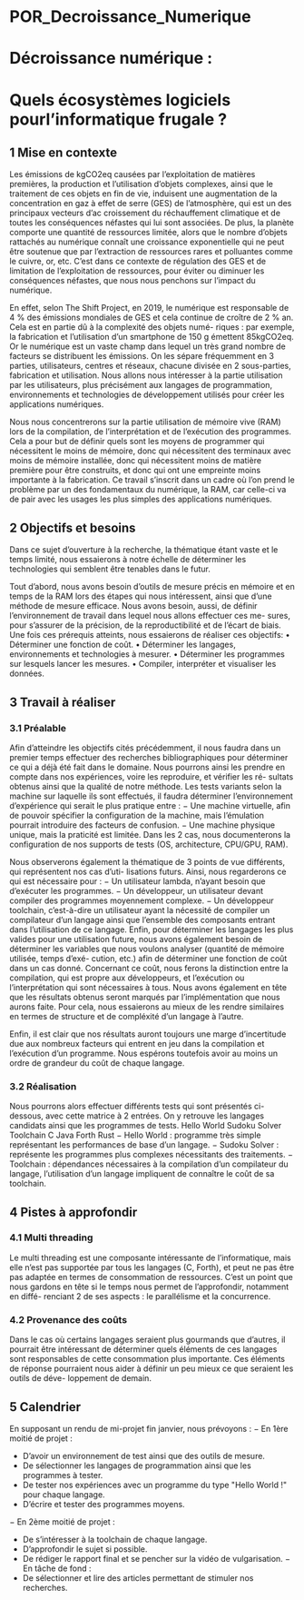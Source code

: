 # POR_Decroissance_Numerique



# Décroissance numérique :
# Quels écosystèmes logiciels pourl’informatique frugale ?

## 1 Mise en contexte
Les émissions de kgCO2eq causées par l’exploitation de matières premières, la production et l’utilisation
d’objets complexes, ainsi que le traitement de ces objets en fin de vie, induisent une augmentation de
la concentration en gaz à effet de serre (GES) de l’atmosphère, qui est un des principaux vecteurs d’ac
croissement du réchauffement climatique et de toutes les conséquences néfastes qui lui sont associées.
De plus, la planète comporte une quantité de ressources limitée, alors que le nombre d’objets rattachés
au numérique connaît une croissance exponentielle qui ne peut être soutenue que par l’extraction de
ressources rares et polluantes comme le cuivre, or, etc. C’est dans ce contexte de régulation des GES et
de limitation de l’exploitation de ressources, pour éviter ou diminuer les conséquences néfastes, que nous
nous penchons sur l’impact du numérique.

En effet, selon The Shift Project, en 2019, le numérique est responsable de 4 % des émissions mondiales
de GES et cela continue de croître de 2 % an. Cela est en partie dû à la complexité des objets numé-
riques : par exemple, la fabrication et l’utilisation d’un smartphone de 150 g émettent 85kgCO2eq. Or le
numérique est un vaste champ dans lequel un très grand nombre de facteurs se distribuent les émissions.
On les sépare fréquemment en 3 parties, utilisateurs, centres et réseaux, chacune divisée en 2 sous-parties,
fabrication et utilisation.
Nous allons nous intéresser à la partie utilisation par les utilisateurs, plus précisément aux langages de
programmation, environnements et technologies de développement utilisés pour créer les applications
numériques.

Nous nous concentrerons sur la partie utilisation de mémoire vive (RAM) lors de la compilation, de
l’interprétation et de l’exécution des programmes. Cela a pour but de définir quels sont les moyens de
programmer qui nécessitent le moins de mémoire, donc qui nécessitent des terminaux avec moins de
mémoire installée, donc qui nécessitent moins de matière première pour être construits, et donc qui ont
une empreinte moins importante à la fabrication.
Ce travail s’inscrit dans un cadre où l’on prend le problème par un des fondamentaux du numérique, la
RAM, car celle-ci va de pair avec les usages les plus simples des applications numériques.

## 2 Objectifs et besoins
Dans ce sujet d’ouverture à la recherche, la thématique étant vaste et le temps limité, nous essaierons à
notre échelle de déterminer les technologies qui semblent être tenables dans le futur.

Tout d’abord, nous avons besoin d’outils de mesure précis en mémoire et en temps de la RAM lors des
étapes qui nous intéressent, ainsi que d’une méthode de mesure efficace.
Nous avons besoin, aussi, de définir l’environnement de travail dans lequel nous allons effectuer ces me-
sures, pour s’assurer de la précision, de la reproductibilité et de l’écart de biais.
Une fois ces prérequis atteints, nous essaierons de réaliser ces objectifs:
• Déterminer une fonction de coût.
• Déterminer les langages, environnements et technologies à mesurer.
• Déterminer les programmes sur lesquels lancer les mesures.
• Compiler, interpréter et visualiser les données.

## 3 Travail à réaliser
### 3.1 Préalable

Afin d’atteindre les objectifs cités précédemment, il nous faudra dans un premier temps effectuer des
recherches bibliographiques pour déterminer ce qui a déjà été fait dans le domaine.
Nous pourrons ainsi les prendre en compte dans nos expériences, voire les reproduire, et vérifier les ré-
sultats obtenus ainsi que la qualité de notre méthode.
Les tests variants selon la machine sur laquelle ils sont effectués, il faudra déterminer l’environnement
d’expérience qui serait le plus pratique entre :
− Une machine virtuelle, afin de pouvoir spécifier la configuration de la machine, mais l’émulation
pourrait introduire des facteurs de confusion.
− Une machine physique unique, mais la praticité est limitée.
Dans les 2 cas, nous documenterons la configuration de nos supports de tests (OS, architecture, CPU/GPU,
RAM).

Nous observerons également la thématique de 3 points de vue différents, qui représentent nos cas d’uti-
lisations futurs. Ainsi, nous regarderons ce qui est nécessaire pour :
− Un utilisateur lambda, n’ayant besoin que d’exécuter les programmes.
− Un développeur, un utilisateur devant compiler des programmes moyennement complexe.
− Un développeur toolchain, c’est-à-dire un utilisateur ayant la nécessité de compiler un compilateur
d’un langage ainsi que l’ensemble des composants entrant dans l’utilisation de ce langage.
Enfin, pour déterminer les langages les plus valides pour une utilisation future, nous avons également
besoin de déterminer les variables que nous voulons analyser (quantité de mémoire utilisée, temps d’exé-
cution, etc.) afin de déterminer une fonction de coût dans un cas donné.
Concernant ce coût, nous ferons la distinction entre la compilation, qui est propre aux développeurs, et
l’exécution ou l’interprétation qui sont nécessaires à tous.
Nous avons également en tête que les résultats obtenus seront marqués par l’implémentation que nous
aurons faite. Pour cela, nous essaierons au mieux de les rendre similaires en termes de structure et de
compléxité d’un langage à l’autre.

Enfin, il est clair que nos résultats auront toujours une marge d’incertitude due aux nombreux facteurs
qui entrent en jeu dans la compilation et l’exécution d’un programme. Nous espérons toutefois avoir au
moins un ordre de grandeur du coût de chaque langage.

### 3.2 Réalisation
Nous pourrons alors effectuer différents tests qui sont présentés ci-dessous, avec cette matrice à 2 entrées.
On y retrouve les langages candidats ainsi que les programmes de tests.
Hello World Sudoku Solver Toolchain
C
Java
Forth
Rust
− Hello World : programme très simple représentant les performances de base d’un langage.
− Sudoku Solver : représente les programmes plus complexes nécessitants des traitements.
− Toolchain : dépendances nécessaires à la compilation d’un compilateur du langage, l’utilisation d’un
langage impliquent de connaître le coût de sa toolchain.

## 4 Pistes à approfondir
### 4.1 Multi threading
Le multi threading est une composante intéressante de l’informatique, mais elle n’est pas supportée par
tous les langages (C, Forth), et peut ne pas être pas adaptée en termes de consommation de ressources.
C’est un point que nous gardons en tête si le temps nous permet de l’approfondir, notamment en diffé-
renciant 2 de ses aspects : le parallélisme et la concurrence.

### 4.2 Provenance des coûts
Dans le cas où certains langages seraient plus gourmands que d’autres, il pourrait être intéressant de
déterminer quels éléments de ces langages sont responsables de cette consommation plus importante.
Ces éléments de réponse pourraient nous aider à définir un peu mieux ce que seraient les outils de déve-
loppement de demain.

## 5 Calendrier
En supposant un rendu de mi-projet fin janvier, nous prévoyons :
− En 1ère moitié de projet :
* D’avoir un environnement de test ainsi que des outils de mesure.
* De sélectionner les langages de programmation ainsi que les programmes à tester.
* De tester nos expériences avec un programme du type "Hello World !" pour chaque langage.
* D’écrire et tester des programmes moyens.

− En 2ème moitié de projet :
* De s’intéresser à la toolchain de chaque langage.
* D’approfondir le sujet si possible.
* De rédiger le rapport final et se pencher sur la vidéo de vulgarisation.
− En tâche de fond :
* De sélectionner et lire des articles permettant de stimuler nos recherches.